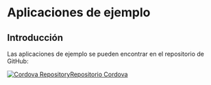 # Aplicaciones de ejemplo

## Introducción

Las aplicaciones de ejemplo se pueden encontrar en el repositorio de GitHub:

[![Cordova Repository](@site/static/img/github_50.png)](https://github.com/facephi/sdk-mobile-cordova-samples)<a href="https://github.com/facephi/sdk-mobile-cordova-samples" rel="nofollow">Repositorio Cordova</a>
